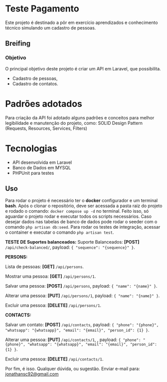 # Teste Pagamento

Este projeto é destinado a pôr em exercício aprendizados e conhecimento técnico simulando um cadastro de pessoas.

## Breifing
### Objetivo
O principal objetivo deste projeto é criar um API em Laravel, que possibilita.

- Cadastro de pessoas,
- Cadastro de contatos.

# Padrões adotados
Para criação da API foi adotado alguns padrões e conceitos para melhor legibilidade e manutenção do projeto, como:
SOLID
Design Pattern (Requests, Resources, Services, Filters)

# Tecnologias
- API desenvolvida em Laravel
- Banco de Dados em MYSQL
- PHPUnit para testes

## Uso
Para rodar o projeto é necessário ter o **docker** configurador e um terminal **bash**. Após o clonar o repositório, deve ser acessada a pasta raiz do projeto e rodado o comando: `docker compose up -d` no terminal. Feito isso, só aguardar o projeto rodar e executar todos os scripts necessários. Caso desejar dados nas tabelas de banco de dados pode rodar o seeder com o comando `php artisan db:seed`. Para rodar os testes de integração, acessar o container e executar o comando `php artisan test`.

**TESTE DE Suportes balanceados:**
Suporte Balanceados: **[POST]** `/api/check-balanced/`, payload: `{ "sequence": "{sequence}" }`.

**PERSONS:**

Lista de pessoas: **[GET]** `/api/persons`.

Mostrar uma pessoa: **[GET]** `/api/persons/1`.

Salvar uma pessoa: **[POST]** `/api/persons`, payload: `{ "name": "{name}" }`.

Alterar uma pessoa: **[PUT]** `/api/persons/1`, payload: `{ "name": "{name}" }`.

Excluir uma pessoa: **[DELETE]** `/api/persons/1`.

**CONTACTS:**

Salvar um contato: **[POST]** `/api/contacts`, payload: `{ "phone": "{phone}", "whatsapp": "{whatsapp}", "email": "{email}", "person_id": {1} }`.

Alterar uma pessoa: **[PUT]** `/api/contacts/1`, , payload: `{ "phone": "{phone}", "whatsapp": "{whatsapp}", "email": "{email}", "person_id": {1} }`.

Excluir uma pessoa: **[DELETE]** `/api/contacts/1`.

Por fim, é isso.
Qualquer dúvida, ou sugestão. Enviar e-mail para: jonathansc92@gmail.com